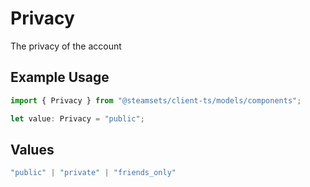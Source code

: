 # Privacy

The privacy of the account

## Example Usage

```typescript
import { Privacy } from "@steamsets/client-ts/models/components";

let value: Privacy = "public";
```

## Values

```typescript
"public" | "private" | "friends_only"
```